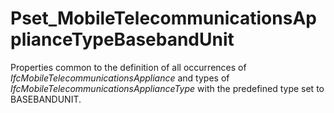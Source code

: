 # Pset_MobileTelecommunicationsApplianceTypeBasebandUnit

Properties common to the definition of all occurrences of _IfcMobileTelecommunicationsAppliance_ and types of _IfcMobileTelecommunicationsApplianceType_ with the predefined type set to BASEBANDUNIT.
<!-- end of short definition -->

